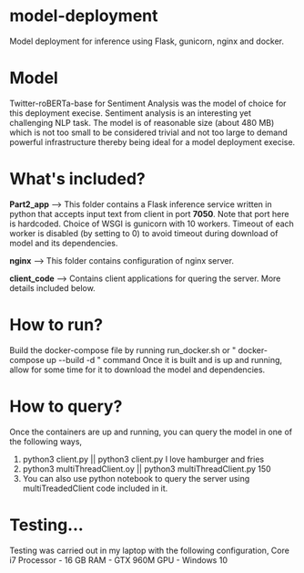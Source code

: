 # model-deployment
Model deployment for inference using Flask, gunicorn, nginx and docker.

# Model
Twitter-roBERTa-base for Sentiment Analysis was the model of choice for this deployment execise. Sentiment analysis is an interesting yet challenging NLP task. The model is of reasonable size (about 480 MB) which is not too small to be considered trivial and not too large to demand powerful infrastructure thereby being ideal for a model deployment execise.

# What's included?
**Part2_app** --> This folder contains a Flask inference service written in python that accepts input text from client in port **7050**. Note that port here is hardcoded. Choice of WSGI is gunicorn with 10 workers. Timeout of each worker is disabled (by setting to 0) to avoid timeout during download of model and its dependencies.  

**nginx** --> This folder contains configuration of nginx server.  

**client_code** --> Contains client applications for quering the server. More details included below.  

# How to run?
Build the docker-compose file by running run_docker.sh or " docker-compose up --build -d " command
Once it is built and is up and running, allow for some time for it to download the model and dependencies.

# How to query?
Once the containers are up and running, you can query the model in one of the following ways,
1. python3 client.py <text here>   ||   python3 client.py I love hamburger and fries  
2. python3 multiThreadClient.oy <threadCount> ||   python3 multiThreadClient.py 150  
3. You can also use python notebook to query the server using multiTreadedClient code included in it.  

# Testing...
Testing was carried out in my laptop with the following configuration,
  Core i7 Processor - 16 GB RAM - GTX 960M GPU - Windows 10
